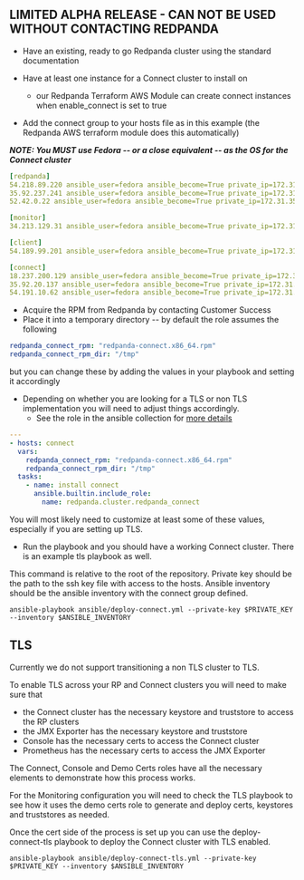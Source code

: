 ## LIMITED ALPHA RELEASE - CAN NOT BE USED WITHOUT CONTACTING REDPANDA

* Have an existing, ready to go Redpanda cluster using the standard documentation 
* Have at least one instance for a Connect cluster to install on
  * our Redpanda Terraform AWS Module can create connect instances when enable_connect is set to true

* Add the connect group to your hosts file as in this example (the Redpanda AWS terraform module does this automatically)

***NOTE: You MUST use Fedora -- or a close equivalent -- as the OS for the Connect cluster***

```yaml
[redpanda]
54.218.89.220 ansible_user=fedora ansible_become=True private_ip=172.31.37.199
35.92.237.241 ansible_user=fedora ansible_become=True private_ip=172.31.45.22
52.42.0.22 ansible_user=fedora ansible_become=True private_ip=172.31.35.172

[monitor]
34.213.129.31 ansible_user=fedora ansible_become=True private_ip=172.31.5.102

[client]
54.189.99.201 ansible_user=fedora ansible_become=True private_ip=172.31.5.5 id=0

[connect]
18.237.200.129 ansible_user=fedora ansible_become=True private_ip=172.31.12.72 id=0
35.92.20.137 ansible_user=fedora ansible_become=True private_ip=172.31.8.120 id=1
54.191.10.62 ansible_user=fedora ansible_become=True private_ip=172.31.8.167 id=2
```
* Acquire the RPM from Redpanda by contacting Customer Success
* Place it into a temporary directory -- by default the role assumes the following

```yaml
redpanda_connect_rpm: "redpanda-connect.x86_64.rpm"
redpanda_connect_rpm_dir: "/tmp"
```

but you can change these by adding the values in your playbook and setting it accordingly

* Depending on whether you are looking for a TLS or non TLS implementation you will need to adjust things accordingly. 
  * See the role in the ansible collection for [more details](https://github.com/redpanda-data/redpanda-ansible-collection/tree/main/roles) 

```yaml
---
- hosts: connect
  vars:
    redpanda_connect_rpm: "redpanda-connect.x86_64.rpm"
    redpanda_connect_rpm_dir: "/tmp"
  tasks:
    - name: install connect
      ansible.builtin.include_role:
        name: redpanda.cluster.redpanda_connect
```

You will most likely need to customize at least some of these values, especially if you are setting up TLS.

* Run the playbook and you should have a working Connect cluster. There is an example tls playbook as well.

This command is relative to the root of the repository. Private key should be the path to the ssh key file with access to the hosts. Ansible inventory should be the ansible inventory with the connect group defined.
```shell
ansible-playbook ansible/deploy-connect.yml --private-key $PRIVATE_KEY --inventory $ANSIBLE_INVENTORY
```

## TLS

Currently we do not support transitioning a non TLS cluster to TLS. 

To enable TLS across your RP and Connect clusters you will need to make sure that
* the Connect cluster has the necessary keystore and truststore to access the RP clusters
* the JMX Exporter has the necessary keystore and truststore
* Console has the necessary certs to access the Connect cluster
* Prometheus has the necessary certs to access the JMX Exporter

The Connect, Console and Demo Certs roles have all the necessary elements to demonstrate how this process works. 

For the Monitoring configuration you will need to check the TLS playbook to see how it uses the demo certs role to generate and deploy certs, keystores and truststores as needed. 

Once the cert side of the process is set up you can use the deploy-connect-tls playbook to deploy the Connect cluster with TLS enabled.

```shell
ansible-playbook ansible/deploy-connect-tls.yml --private-key $PRIVATE_KEY --inventory $ANSIBLE_INVENTORY
```
